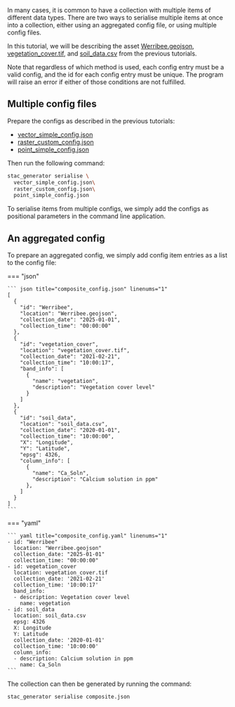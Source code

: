 In many cases, it is common to have a collection with multiple items of different data types. There are two ways to serialise multiple items at once into a collection, either using an aggregated config file, or using multiple config files.

In this tutorial, we will be describing the asset [Werribee.geojson](./vector_geometry.md), [vegetation_cover.tif](./raster.md#uncommonunknown-bands), and [soil_data.csv](./point.md#generic-point-data) from the previous tutorials.

Note that regardless of which method is used, each config entry must be a valid config, and the id for each config entry must be unique. The program will raise an error if either of those conditions are not fulfilled.

## Multiple config files

Prepare the configs as described in the previous tutorials:

- [vector_simple_config.json](./vector_geometry.md#config)
- [raster_custom_config.json](./raster.md#config-1)
- [point_simple_config.json](./point.md#config)

Then run the following command:

```bash
stac_generator serialise \
  vector_simple_config.json\
  raster_custom_config.json\
  point_simple_config.json
```

To serialise items from multiple configs, we simply add the configs as positional parameters in the command line application.

## An aggregated config

To prepare an aggregated config, we simply add config item entries as a list to the config file:

=== "json"

    ``` json title="composite_config.json" linenums="1"
    [
      {
        "id": "Werribee",
        "location": "Werribee.geojson",
        "collection_date": "2025-01-01",
        "collection_time": "00:00:00"
      },
      {
        "id": "vegetation_cover",
        "location": "vegetation_cover.tif",
        "collection_date": "2021-02-21",
        "collection_time": "10:00:17",
        "band_info": [
          {
            "name": "vegetation",
            "description": "Vegetation cover level"
          }
        ]
      },
      {
        "id": "soil_data",
        "location": "soil_data.csv",
        "collection_date": "2020-01-01",
        "collection_time": "10:00:00",
        "X": "Longitude",
        "Y": "Latitude",
        "epsg": 4326,
        "column_info": [
          {
            "name": "Ca_Soln",
            "description": "Calcium solution in ppm"
          },
        ]
      }
    ]
    ```

=== "yaml"

    ``` yaml title="composite_config.yaml" linenums="1"
    - id: "Werribee"
      location: "Werribee.geojson"
      collection_date: "2025-01-01"
      collection_time: "00:00:00"
    - id: vegetation_cover
      location: vegetation_cover.tif
      collection_date: '2021-02-21'
      collection_time: '10:00:17'
      band_info:
      - description: Vegetation cover level
        name: vegetation
    - id: soil_data
      location: soil_data.csv
      epsg: 4326
      X: Longitude
      Y: Latitude
      collection_date: '2020-01-01'
      collection_time: '10:00:00'
      column_info:
      - description: Calcium solution in ppm
        name: Ca_Soln
    ```

The collection can then be generated by running the command:

```bash
stac_generator serialise composite.json
```
